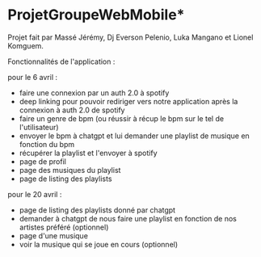 # ProjetGroupeWebMobile*

Projet fait par Massé Jérémy, Dj Everson Pelenio, Luka Mangano et Lionel Komguem.

Fonctionnalités de l'application : 

pour le 6 avril : 

- faire une connexion par un auth 2.0 à spotify
- deep linking pour pouvoir rediriger vers notre application après la connexion à auth 2.0 de spotify
- faire un genre de bpm (ou réussir à récup le bpm sur le tel de l'utilisateur)
- envoyer le bpm à chatgpt et lui demander une playlist de musique en fonction du bpm 
- récupérer la playlist et l'envoyer à spotify
- page de profil
- page des musiques du playlist
- page de listing des playlists

pour le 20 avril :

- page de listing des playlists donné par chatgpt
- demander à chatgpt de nous faire une playlist en fonction de nos artistes préféré (optionnel)
- page d'une musique
- voir la musique qui se joue en cours (optionnel)
